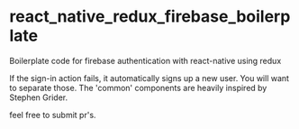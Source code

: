 # react_native_redux_firebase_boilerplate
Boilerplate code for firebase authentication with react-native using redux

If the sign-in action fails, it automatically signs up a new user. You will want to separate those.
The 'common' components are heavily inspired by Stephen Grider.

feel free to submit pr's.
